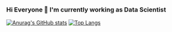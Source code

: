 ### Hi Everyone 👋 I'm currently working as Data Scientist

[![Anurag's GitHub stats](https://github-readme-stats.vercel.app/api?username=waikey-lee&show_icons=true)](https://github.com/anuraghazra/github-readme-stats)
[![Top Langs](https://github-readme-stats.vercel.app/api/top-langs/?username=waikey-lee&langs_count=5)](https://github.com/anuraghazra/github-readme-stats)

<!--
**waikey-lee/waikey-lee** is a ✨ _special_ ✨ repository because its `README.md` (this file) appears on your GitHub profile.

Here are some ideas to get you started:

- 🔭 I’m currently working on ...
- 🌱 I’m currently learning ...
- 👯 I’m looking to collaborate on ...
- 🤔 I’m looking for help with ...
- 💬 Ask me about ...
- 📫 How to reach me: ...
- 😄 Pronouns: ...
- ⚡ Fun fact: ...
-->
